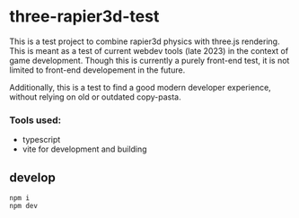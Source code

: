# three-rapier3d-test

This is a test project to combine rapier3d physics with three.js rendering. This is meant as a test of current webdev tools (late 2023) in the context of game development. Though this is currently a purely front-end test, it is not limited to front-end developement in the future.

Additionally, this is a test to find a good modern developer experience, without relying on old or outdated copy-pasta.

### Tools used:
- typescript
- vite for development and building


## develop
```
npm i
npm dev
```


